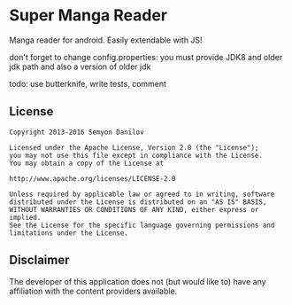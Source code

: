 # Super Manga Reader
Manga reader for android. Easily extendable with JS!

don't forget to change config.properties:
you must provide JDK8 and older jdk path and also a version of older jdk

todo:
use butterknife,
write tests,
comment

## License

    Copyright 2013-2016 Semyon Danilov

    Licensed under the Apache License, Version 2.0 (the "License");
    you may not use this file except in compliance with the License.
    You may obtain a copy of the License at

    http://www.apache.org/licenses/LICENSE-2.0

    Unless required by applicable law or agreed to in writing, software
    distributed under the License is distributed on an "AS IS" BASIS,
    WITHOUT WARRANTIES OR CONDITIONS OF ANY KIND, either express or implied.
    See the License for the specific language governing permissions and
    limitations under the License.
    
## Disclaimer

The developer of this application does not (but would like to) have any affiliation with the content providers available.
